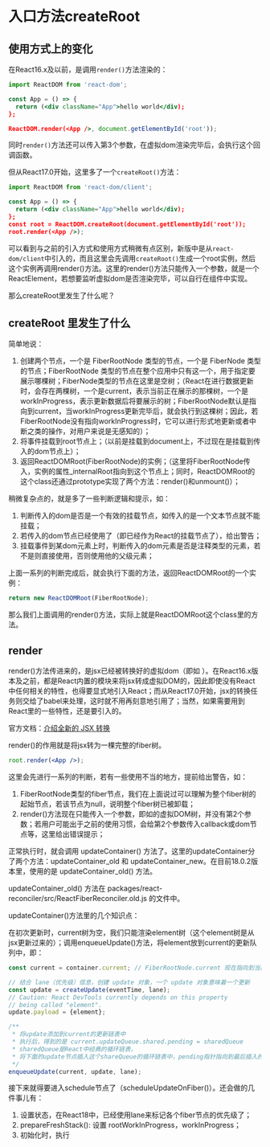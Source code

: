 # 入口方法createRoot

## 使用方式上的变化

在React16.x及以前，是调用`render()`方法渲染的：

```jsx
import ReactDOM from 'react-dom';

const App = () => {
  return (<div className="App">hello world</div);
};

ReactDOM.render(<App />, document.getElementById('root'));
```

同时`render()`方法还可以传入第3个参数，在虚拟dom渲染完毕后，会执行这个回调函数。

但从React17.0开始，这里多了一个`createRoot()`方法：

```jsx
import ReactDOM from 'react-dom/client';

const App = () => {
  return (<div className="App">hello world</div);
};
const root = ReactDOM.createRoot(document.getElementById('root'));
root.render(<App />);
```

可以看到与之前的引入方式和使用方式稍微有点区别，新版中是从`react-dom/client`中引入的，而且这里会先调用`createRoot()`生成一个root实例，然后这个实例再调用render()方法。这里的render()方法只能传入一个参数，就是一个ReactElement，若想要监听虚拟dom是否渲染完毕，可以自行在组件中实现。

那么createRoot里发生了什么呢？

## createRoot 里发生了什么

简单地说：

1. 创建两个节点，一个是 FiberRootNode 类型的节点，一个是 FiberNode 类型的节点；FiberRootNode 类型的节点在整个应用中只有这一个，用于指定要展示哪棵树；FiberNode类型的节点在这里是空树；（React在进行数据更新时，会存在两棵树，一个是current，表示当前正在展示的那棵树，一个是workInProgress，表示更新数据后将要展示的树；FiberRootNode默认是指向到current，当workInProgress更新完毕后，就会执行到这棵树；因此，若FiberRootNode没有指向workInProgress时，它可以进行形式地更新或者中断之类的操作，对用户来说是无感知的）；
2. 将事件挂载到root节点上；（以前是挂载到document上，不过现在是挂载到传入的dom节点上）；
3. 返回ReactDOMRoot(FiberRootNode)的实例；（这里将FiberRootNode传入，实例的属性_internalRoot指向到这个节点上；同时，ReactDOMRoot的这个class还通过prototype实现了两个方法：render()和unmount()）；

稍微复杂点的，就是多了一些判断逻辑和提示，如：

1. 判断传入的dom是否是一个有效的挂载节点，如传入的是一个文本节点就不能挂载；
2. 若传入的dom节点已经使用了（即已经作为React的挂载节点了），给出警告；
3. 挂载事件到某dom元素上时，判断传入的dom元素是否是注释类型的元素，若不是则直接使用，否则使用他的父级元素；

上面一系列的判断完成后，就会执行下面的方法，返回ReactDOMRoot的一个实例：

```javascript
return new ReactDOMRoot(FiberRootNode);
```

那么我们上面调用的render()方法，实际上就是ReactDOMRoot这个class里的方法。

## render

render()方法传进来的，是jsx已经被转换好的虚拟dom（即如 <App />）。在React16.x版本及之前，都是React内置的模块来将jsx转成虚拟DOM的，因此即使没有React中任何相关的特性，也得要显式地引入React；而从React17.0开始，jsx的转换任务则交给了babel来处理，这时就不用再刻意地引用了；当然，如果需要用到React里的一些特性，还是要引入的。

官方文档：[介绍全新的 JSX 转换](https://zh-hans.reactjs.org/blog/2020/09/22/introducing-the-new-jsx-transform.html)

render()的作用就是将jsx转为一棵完整的fiber树。

```jsx
root.render(<App />);
```

这里会先进行一系列的判断，若有一些使用不当的地方，提前给出警告，如：

1. FiberRootNode类型的fiber节点，我们在上面说过可以理解为整个fiber树的起始节点，若该节点为null，说明整个fiber树已被卸载；
2. render()方法现在只能传入一个参数，即如<App />的虚拟DOM树，并没有第2个参数；若用户可能出于之前的使用习惯，会给第2个参数传入callback或dom节点等，这里给出错误提示；

正常执行时，就会调用 updateContainer() 方法了。这里的updateContainer分了两个方法：updateContainer_old 和 updateContainer_new。在目前18.0.2版本里，使用的是 updateContainer_old() 方法。

updateContainer_old() 方法在 packages/react-reconciler/src/ReactFiberReconciler.old.js 的文件中。

updateContainer()方法里的几个知识点： 

在初次更新时，current树为空，我们只能渲染element树（这个element树是从jsx更新过来的）；调用enqueueUpdate()方法，将element放到current的更新队列中，即：

```javascript
const current = container.current; // FiberRootNode.current 现在指向到当前的fiber树，若是初次执行时，current树只有hostFiber节点，没有其他的

// 结合 lane（优先级）信息，创建 update 对象，一个 update 对象意味着一个更新
const update = createUpdate(eventTime, lane);
// Caution: React DevTools currently depends on this property
// being called "element".
update.payload = {element};

/**
 * 将update添加到current的更新链表中
 * 执行后，得到的是 current.updateQueue.shared.pending = sharedQueue
 * sharedQueue是React中经典的循环链表，
 * 将下面的update节点插入这个shareQueue的循环链表中，pending指针指向到最后插入的那个节点上
 */
enqueueUpdate(current, update, lane);
```

接下来就得要进入schedule节点了（scheduleUpdateOnFiber()）。还会做的几件事儿有：

1. 设置状态，在React18中，已经使用lane来标记各个fiber节点的优先级了；
2. prepareFreshStack(): 设置 rootWorkInProgress，workInProgress；
3. 初始化时，执行



